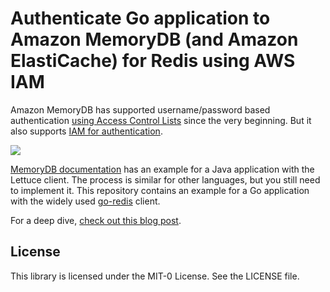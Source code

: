 # Authenticate Go application to Amazon MemoryDB (and Amazon ElastiCache) for Redis using AWS IAM

Amazon MemoryDB has supported username/password based authentication [using Access Control Lists](https://docs.aws.amazon.com/memorydb/latest/devguide/components.html#whatis.components.acls) since the very beginning. But it also supports [IAM for authentication](https://aws.amazon.com/about-aws/whats-new/2023/05/amazon-memorydb-redis-iam-authentication/).

![](https://community.aws/_next/image?url=https%3A%2F%2Fassets.community.aws%2Fa%2F2ZCVX81lcmA658o2P05GmRPjRCU.jpeg%3FimgSize%3D918x370&w=1920&q=75)

[MemoryDB documentation](https://docs.aws.amazon.com/memorydb/latest/devguide/auth-iam.html#auth-iam-Connecting) has an example for a Java application with the Lettuce client. The process is similar for other languages, but you still need to implement it. This repository contains an example for a Go application with the widely used [go-redis](https://github.com/redis/go-redis) client.

For a deep dive, [check out this blog post](https://community.aws/content/2ZCKrwaaaTglCCWISSaKv1d7bI3/using-iam-authentication-for-redis-on-aws).

## License

This library is licensed under the MIT-0 License. See the LICENSE file.

